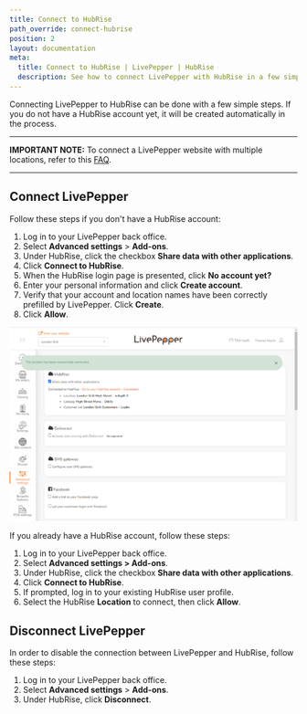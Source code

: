 ```yaml
---
title: Connect to HubRise
path_override: connect-hubrise
position: 2
layout: documentation
meta:
  title: Connect to HubRise | LivePepper | HubRise
  description: See how to connect LivePepper with HubRise in a few simple steps. HubRise transmits your LivePepper orders into your EPOS and other apps you use every day.
---
```


Connecting LivePepper to HubRise can be done with a few simple steps. If you do not have a HubRise account yet, it will be created automatically in the process.

---

**IMPORTANT NOTE:** To connect a LivePepper website with multiple locations, refer to this [FAQ](/apps/livepepper/faqs/connect-branches-hubrise-accounts/).

---

## Connect LivePepper

Follow these steps if you don't have a HubRise account:

1. Log in to your LivePepper back office.
2. Select **Advanced settings** > **Add-ons**.
3. Under HubRise, click the checkbox **Share data with other applications**.
4. Click **Connect to HubRise**.
5. When the HubRise login page is presented, click **No account yet?**
6. Enter your personal information and click **Create account**.
7. Verify that your account and location names have been correctly prefilled by LivePepper. Click **Create**.
8. Click **Allow**.

![Connection to HubRise - Connected](./images/006-hubrise-connection-confirmed.png)

If you already have a HubRise account, follow these steps:

1. Log in to your LivePepper back office.
2. Select **Advanced settings > Add-ons**.
3. Under HubRise, click the checkbox **Share data with other applications**.
4. Click **Connect to HubRise**.
5. If prompted, log in to your existing HubRise user profile.
6. Select the HubRise **Location** to connect, then click **Allow**.

## Disconnect LivePepper

In order to disable the connection between LivePepper and HubRise, follow these steps:

1. Log in to your LivePepper back office.
2. Select **Advanced settings** > **Add-ons**.
3. Under HubRise, click **Disconnect**.
